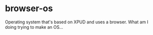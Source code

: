 # browser-os
Operating system that's based on XPUD and uses a browser. What am I doing trying to make an OS...
